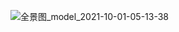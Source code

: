 ![全景图_model_2021-10-01-05-13-38](https://user-images.githubusercontent.com/90554987/135537235-057077e3-04eb-42cc-8d93-f7ccaf4efa12.jpg)
